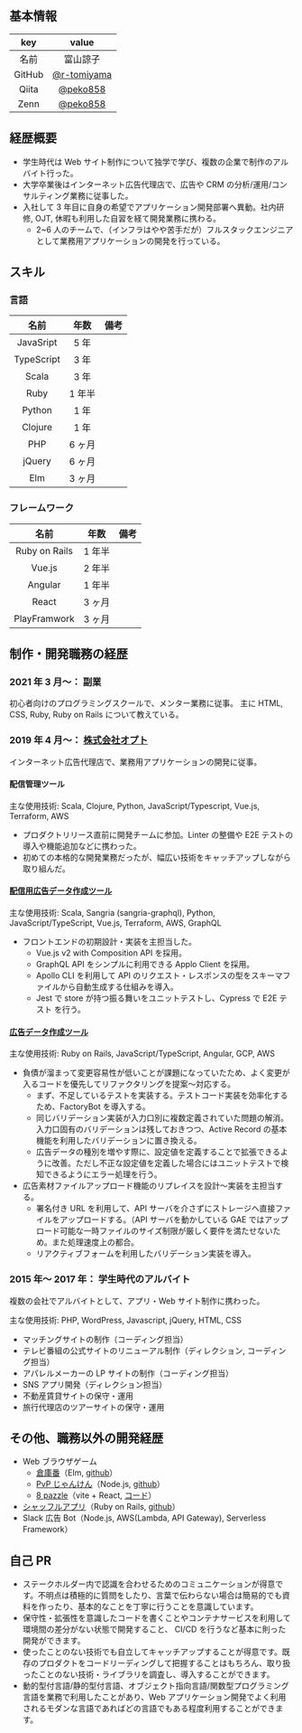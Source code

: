 ## 基本情報

|  key   |                    value                     |
| :----: | :------------------------------------------: |
|  名前  |                   富山諒子                   |
| GitHub | [@r-tomiyama](https://github.com/r-tomiyama) |
| Qiita  |    [@peko858](https://qiita.com/peko858)     |
|  Zenn  |     [@peko858](https://zenn.dev/peko858)     |

## 経歴概要

- 学生時代は Web サイト制作について独学で学び、複数の企業で制作のアルバイト行った。
- 大学卒業後はインターネット広告代理店で、広告や CRM の分析/運用/コンサルティング業務に従事した。
- 入社して 3 年目に自身の希望でアプリケーション開発部署へ異動。社内研修, OJT, 休暇も利用した自習を経て開発業務に携わる。
  - 2~6 人のチームで、（インフラはやや苦手だが）フルスタックエンジニアとして業務用アプリケーションの開発を行っている。

## スキル

### 言語

|    名前    |  年数  | 備考 |
| :--------: | :----: | :--: |
| JavaSript  |  5 年  |      |
| TypeScript |  3 年  |      |
|   Scala    |  3 年  |      |
|    Ruby    | 1 年半 |      |
|   Python   |  1 年  |      |
|  Clojure   |  1 年  |      |
|    PHP     | 6 ヶ月 |      |
|   jQuery   | 6 ヶ月 |      |
|    Elm     | 3 ヶ月 |      |

<!-- 
### 開発ツール・環境

|         名前         |  年数  | 備考 |
| :------------------: | :----: | :--: |
|     Git, Github      |  3 年  |      |
|        GitLab        | 6 ヶ月 |      |
|        ZenHub        | 6 ヶ月 |      |
|         Jira         | 6 ヶ月 |      |
|        Docker        |  3 年  |      |
|       CircleCI       |  3 年  |      |
|       Codecov        |  1 年  |      |
|      Coveralls       |  2 年  |      |
|         AWS          |  3 年  |      |
|         GCP          |  3 年  |      |
| アジャイル, スクラム | 1 年半 |      | 
-->

### フレームワーク

|     名前      |  年数  | 備考 |
| :-----------: | :----: | :--: |
| Ruby on Rails |  1 年半  |      |
|    Vue.js     | 2 年半 |      |
|    Angular    | 1 年半 |      |
|     React     | 3 ヶ月 |      |
| PlayFramwork  | 3 ヶ月 |      |

## 制作・開発職務の経歴

### 2021 年 3 月〜： 副業

初心者向けのプログラミングスクールで、メンター業務に従事。
主に HTML, CSS, Ruby, Ruby on Rails について教えている。

### 2019 年 4 月〜： [株式会社オプト](https://www.opt.ne.jp/)

インターネット広告代理店で、業務用アプリケーションの開発に従事。

#### 配信管理ツール

主な使用技術: Scala, Clojure, Python, JavaScript/Typescript, Vue.js, Terraform, AWS

- プロダクトリリース直前に開発チームに参加。Linter の整備や E2E テストの導入や機能追加などに携わった。
- 初めての本格的な開発業務だったが、幅広い技術をキャッチアップしながら取り組んだ。

#### [配信用広告データ作成ツール](https://tech-magazine.opt.ne.jp/entry/2022/04/22/141730)

主な使用技術: Scala, Sangria (sangria-graphql), Python, JavaScript/TypeScript, Vue.js, Terraform, AWS, GraphQL

- フロントエンドの初期設計・実装を主担当した。
  - Vue.js v2 with Composition API を採用。
  - GraphQL API をシンプルに利用できる Applo Client を採用。
  - Apollo CLI を利用して API のリクエスト・レスポンスの型をスキーマファイルから自動生成する仕組みを導入。
  - Jest で store が持つ振る舞いをユニットテストし、Cypress で E2E テスト を行う。

#### [広告データ作成ツール](https://tech-magazine.opt.ne.jp/entry/2022/04/15/150000)

主な使用技術: Ruby on Rails, JavaScript/TypeScript, Angular, GCP, AWS

- 負債が溜まって変更容易性が低いことが課題になっていたため、よく変更が入るコードを優先してリファクタリングを提案〜対応する。
  - まず、不足しているテストを実装する。テストコード実装を効率化するため、FactoryBot を導入する。
  - 同じバリデーション実装が入力口別に複数定義されていた問題の解消。入力口固有のバリデーションは残しておきつつ、Active Record の基本機能を利用したバリデーションに置き換える。
  - 広告データの種別を増やす際に、設定値を定義することで拡張できるように改善。ただし不正な設定値を定義した場合にはユニットテストで検知できるようにエラー処理を行う。
- 広告素材ファイルアップロード機能のリプレイスを設計〜実装を主担当する。
  - 署名付き URL を利用して、API サーバを介さずにストレージへ直接ファイルをアップロードする。（API サーバを動かしている GAE ではアップロード可能な一時ファイルのサイズ制限が厳しく要件を満たせないため。また処理速度上の都合。
  - リアクティブフォームを利用したバリデーション実装を導入。

### 2015 年〜 2017 年： 学生時代のアルバイト

複数の会社でアルバイトとして、アプリ・Web サイト制作に携わった。

主な使用技術: PHP, WordPress, Javascript, jQuery, HTML, CSS

- マッチングサイトの制作（コーディング担当）
- テレビ番組の公式サイトのリニューアル制作（ディレクション, コーディング担当）
- アパレルメーカーの LP サイトの制作（コーディング担当）
- SNS アプリ開発（ディレクション担当）
- 不動産賃貸サイトの保守・運用
- 旅行代理店のツアーサイトの保守・運用

## その他、職務以外の開発経歴

- Web ブラウザゲーム
  - [倉庫番](https://sisisin-soukoban.netlify.app/)（Elm, [github](https://github.com/sisisin-games/sisisin-soukoban)）
  - [PvP じゃんけん](https://peko-rock-paper-scissor.herokuapp.com/)（Node.js, [github](https://github.com/r-tomiyama/rock-paper-scissors)）
  - [8 pazzle](https://sisisin-8-pazzle.glitch.me/)（vite + React, [コード](https://glitch.com/edit/#!/sisisin-8-pazzle)）
- [シャッフルアプリ](https://shuffles.herokuapp.com/)（Ruby on Rails, [github](https://github.com/r-tomiyama/shuffles)）
- Slack 広告 Bot（Node.js, AWS(Lambda, API Gateway), Serverless Framework）

## 自己 PR

- ステークホルダー内で認識を合わせるためのコミュニケーションが得意です。不明点は積極的に質問をしたり、言葉で伝わらない場合は簡易的でも資料を作ったり、基本的なことを丁寧に行うことを意識しています。
- 保守性・拡張性を意識したコードを書くことやコンテナサービスを利用して環境間の差分がない状態で開発すること、 CI/CD を行うなど基本に則った開発ができます。
- 使ったことのない技術でも自立してキャッチアップすることが得意です。既存のプロダクトをコードリーディングして把握することはもちろん、取り扱ったことのない技術・ライブラリを調査し、導入することができます。
- 動的型付言語/静的型付言語、オブジェクト指向言語/関数型プログラミング言語を業務で利用したことがあり、Web アプリケーション開発でよく利用されるモダンな言語であればどの言語でもある程度利用することができます。
